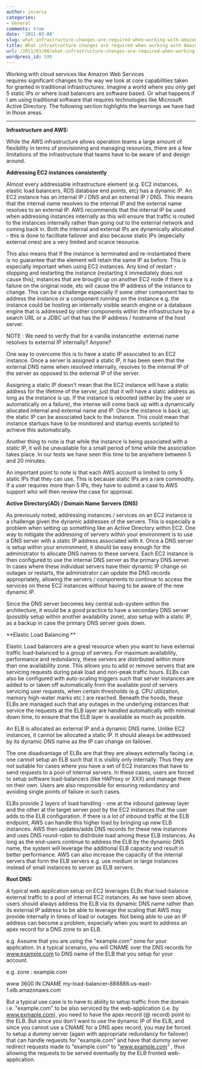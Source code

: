 ```yaml
---
author: jscaria
categories:
- General
comments: true
date: '2011-03-08'
slug: what-infrastructure-changes-are-required-when-working-with-amazon-web-services
title: What infrastructure changes are required when working with Amazon Web Services?
url: /2011/03/08/what-infrastructure-changes-are-required-when-working-with-amazon-web-services
wordpress_id: 599
---
```



Working with cloud services like Amazon Web Services requires significant changes to the way we look at core capabilities taken for granted in traditional infrastructures. Imagine a world where you only get 5 static IPs or where load balancers are software based. Or what happens if I am using traditional software that requires technologies like Microsoft Active Directory. The following section highlights the learnings we have had in those areas.




** **




**Infrastructure and AWS:**




While the AWS infrastructure allows operation teams a large amount of flexibility in terms of provisioning and managing resources, there are a few limitations of the infrastructure that teams have to be aware of and design around.







**Addressing EC2 instances consistently**




Almost every addressable infrastructure element (e.g. EC2 instances, elastic load balancers, RDS database end points, etc) has a dynamic IP. An EC2 instance has an internal IP / DNS and an external IP / DNS. This means that the internal name resolves to the internal IP and the external name resolves to an external IP. AWS recommends that the internal IP be used when addressing instances internally as this will ensure that traffic is routed to the instances internally rather than going out to the external network and coming back in. Both the internal and external IPs are dynamically allocated - this is done to facilitate failover and also because static IPs (especially external ones) are a very limited and scarce resource.







This also means that if the instance is terminated and re-instantiated there is no guarantee that the element will retain the same IP as before. This is especially important when using EC2 instances. Any kind of restart - stopping and restarting the instance (restarting it immediately does not cause this), instances that are brought up on another EC2 node if there is a failure on the original node, etc will cause the IP address of the instance to change. This can be a challenge especially if some other component has to address the instance or a component running on the instance e.g. the instance could be hosting an internally visible search engine or a database engine that is addressed by other components within the infrastructure by a search URL or a JDBC url that has the IP address / hostname of the host server.







NOTE : We need to verify that for a vanilla instancethe  external name resolves to external IP internally? Anyone?







One way to overcome this is to have a static IP associated to an EC2 instance. Once a server is assigned a static IP, it has been seen that the external DNS name when resolved internally, resolves to the internal IP of the server as opposed to the external IP of the server.







Assigning a static IP doesn't mean that the EC2 instance will have a static address for the lifetime of the server, just that it will have a static address as long as the instance is up. If the instance is rebooted (either by the user or automatically on a failure), the intense will come back up with a dynamically allocated internal and external name and IP. Once the instance is back up, the static IP can be associated back to the instance. This could mean that instance startups have to be monitored and startup events scripted to achieve this automatically.







Another thing to note is that while the instance is being associated with a static IP, it will be unavailable for a small period of time while the association takes place. In our tests we have seen this time to be anywhere between 5 and 20 minutes.







An important point to note is that each AWS account is limited to only 5 static IPs that they can use. This is because static IPs are a rare commodity. If a user requires more than 5 IPs, they have to submit a case to AWS support who will then review the case for approval.







**Active Directory(AD) / Domain Name Servers (DNS)**




As previously noted, addressing instances / services on an EC2 instance is a challenge given the dynamic addresses of the servers. This is especially a problem when setting up something like an Active Directory within EC2. One way to mitigate the addressing of servers within your environment is to use a DNS server with a static IP address associated with it.  Once a DNS server is setup within your environment, it should be easy enough for the administrator to allocate DNS names to these servers. Each EC2 instance is then configured to use the internal DNS server as the primary DNS server. In cases where these individual servers have their dynamic IP change on outages or restarts, the administrator can update the DNS records appropriately, allowing the servers / components to continue to access the services on these EC2 instances without having to be aware of the new dynamic IP.







Since the DNS server becomes key central sub-system within the architecture, it would be a good practice to have a secondary DNS server (possibly setup within another availability zone), also setup with a static IP, as a backup in case the primary DNS server goes down.







**Elastic Load Balancing **




Elastic Load balancers are a great resource when you want to have external traffic load-balanced to a group of servers. For maximum availability, performance and redundancy, these servers are distributed within more than one availability zone. This allows you to add or remove servers that are servicing requests during peak load and non-peak traffic hours. ELBs can also be configured with auto-scaling triggers such that server instances are added to or taken off automatically from the available pool of servers servicing user requests, when certain thresholds (e.g. CPU utilization, memory high-water marks etc.) are reached. Beneath the hoods, these ELBs are managed such that any outages in the underlying instances that service the requests at the ELB layer are handled automatically with minimal down time, to ensure that the ELB layer is available as much as possible.







An ELB is allocated an external IP and a dynamic DNS name. Unlike EC2 instances, it cannot be allocated a static IP. It should always be addressed by its dynamic DNS name as the IP can change on failover.







The one disadvantage of ELBs are that they are always externally facing i.e. one cannot setup an ELB such that it is visibly only internally. Thus they are not suitable for cases where you have a set of EC2 instances that have to send requests to a pool of internal servers. In these cases, users are forced to setup software load-balancers (like HAProxy or XXX) and manage them on their own. Users are also responsible for ensuring redundancy and avoiding single points of failure in such cases.







ELBs provide 2 layers of load handling - one at the inbound gateway layer and the other at the target server pool by the EC2 instances that the user adds to the ELB configuration. If there is a lot of inbound traffic at the ELB endpoint, AWS can handle this higher load by bringing up new ELB instances. AWS then updates/adds DNS records for these new instances and uses DNS round-robin to distribute load among these ELB instances. As long as the end-users continue to address the ELB by the dynamic DNS name, the system will leverage the additional ELB capacity and result in better performance. AWS can also increase the capacity of the internal servers that form the ELB servers e.g. use medium or large instances instead of small instances to server as ELB servers.







**Root DNS:**




A typical web application setup on EC2 leverages ELBs that load-balance external traffic to a pool of internal EC2 instances. As we have seen above, users should always address the ELB via its dynamic DNS name rather than its external IP address to be able to leverage the scaling that AWS may provide internally in times of load or outages. Not being able to use an IP address can become a problem, especially when you want to address an apex record for a DNS zone to an ELB.







e.g. Assume that you are using the "example.com" zone for your application. In a typical scenario, you will CNAME over the DNS records for www.example.com to DNS name of the ELB that you setup for your account.







e.g. zone : example.com




www 3600 IN CNAME my-load-balancer-888888.us-east-1.elb.amazonaws.com







But a typical use case is to have to ability to setup traffic from the domain i.e. "example.com" to be also serviced by the web-application (i.e. by www.exmaple.com), you need to have the apex record (@ record) point to the ELB. But since you don't want to use the dynamic IP of the ELB, and since you cannot use a CNAME for a DNS apex record, you may be forced to setup a dummy server (again with appropriate redundancy for failover) that can handle requests for "example.com" and have that dummy server redirect requests made to "example.com" to "www.example.com" , thus allowing the requests to be served eventually by the ELB fronted web-application.
